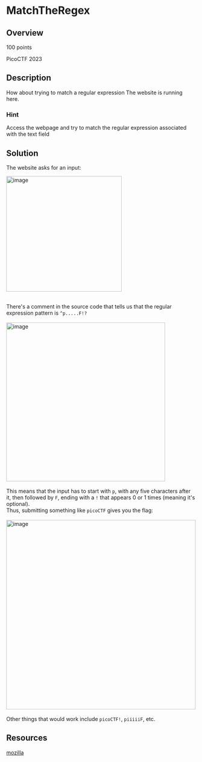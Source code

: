 # MatchTheRegex #
## Overview ##
100 points

PicoCTF 2023
## Description ##
How about trying to match a regular expression
The website is running here.
### Hint ###
Access the webpage and try to match the regular expression associated with the text field
## Solution ##
The website asks for an input: 

<img width="306" alt="image" src="https://github.com/xoxo-ily/ctfWriteups/assets/68173773/883b4daa-43c6-428f-9478-322927fdc190">
<br><br>

There's a comment in the source code that tells us that the regular expression pattern is `^p.....F!?`
<br><br>
<img width="421" alt="image" src="https://github.com/xoxo-ily/ctfWriteups/assets/68173773/d38c4ae6-f265-4feb-94ca-17d1e0e08320">
<br><br>
This means that the input has to start with `p`, with any five characters after it, then followed by `F`, ending with a `!` that appears 0 or 1 times (meaning it's optional).
<br>
Thus, submitting something like `picoCTF` gives you the flag:
<br><br>
<img width="502" alt="image" src="https://github.com/xoxo-ily/ctfWriteups/assets/68173773/0b4331e8-b6b2-4a2f-aeb7-363908799ef1">
<br><br>
Other things that would work include `picoCTF!`, `piiiiiF`, etc.
## Resources
[mozilla](https://developer.mozilla.org/en-US/docs/Web/JavaScript/Guide/Regular_expressions)

